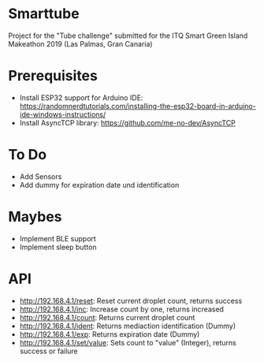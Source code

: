 # Smarttube
Project for the "Tube challenge" submitted for the ITQ Smart Green Island Makeathon 2019 (Las Palmas, Gran Canaria)
# Prerequisites
* Install ESP32 support for Arduino IDE: https://randomnerdtutorials.com/installing-the-esp32-board-in-arduino-ide-windows-instructions/
* Install AsyncTCP library: https://github.com/me-no-dev/AsyncTCP

# To Do
* Add Sensors
* Add dummy for expiration date und identification

# Maybes
* Implement BLE support
* Implement sleep button

# API
* http://192.168.4.1/reset: Reset current droplet count, returns success
* http://192.168.4.1/inc: Increase count by one, returns increased
* http://192.168.4.1/count: Returns current droplet count
* http://192.168.4.1/ident: Returns mediaction identification (Dummy)
* http://192.168.4.1/exp: Returns expiration date (Dummy)
* http://192.168.4.1/set/value: Sets count to "value" (Integer), returns success or failure
